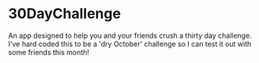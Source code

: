# 30DayChallenge
An app designed to help you and your friends crush a thirty day challenge. I've hard coded this to be a 'dry October' challenge so I can test it out with some friends this month!
